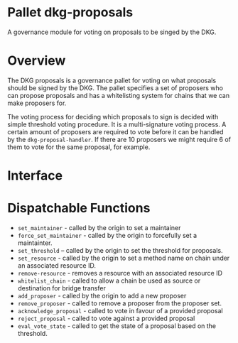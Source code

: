 # Pallet dkg-proposals

A governance module for voting on proposals to be singed by the DKG.

# Overview

The DKG proposals is a governance pallet for voting on what proposals should be signed by the DKG. The pallet specifies a set of proposers who can propose proposals and has a whitelisting system for chains that we can make proposers for.

The voting process for deciding which proposals to sign is decided with simple threshold voting procedure. It is a multi-signature voting process. A certain amount of proposers are required to vote before it can be handled by the `dkg-proposal-handler`. If there are 10 proposers we might require 6 of them to vote for the same proposal, for example.

# Interface


# Dispatchable Functions
 - `set_maintainer` - called by the origin to set a maintainer
 - `force_set_maintainer` - called by the origin to forcefully set a maintainter.
 - `set_threshold` – called by the origin to set the threshold for proposals.
 - `set_resource` - called by the origin to set a method name on chain under an associated resource ID.
 - `remove-resource` - removes a resource with an associated resource ID
 - `whitelist_chain` - called to allow a chain be used as source or destination for bridge transfer
 - `add_proposer` - called by the origin to add a new proposer
 - `remove_proposer` - called to remove a proposer from the proposer set.
 - `acknowledge_proposal` - called to vote in favour of a provided proposal
 - `reject_proposal` - called to vote against a provided proposal
 - `eval_vote_state` - called to get the state of a proposal based on the threshold.